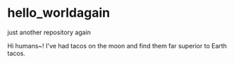 # hello_worldagain
just another repository again

Hi humans~!
I've had tacos on the moon and find them far superior to Earth tacos.
